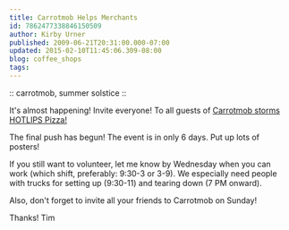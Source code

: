 ```yaml
---
title: Carrotmob Helps Merchants
id: 7862477338846150509
author: Kirby Urner
published: 2009-06-21T20:31:00.000-07:00
updated: 2015-02-10T11:45:06.309-08:00
blog: coffee_shops
tags: 
---
```


:: carrotmob, summer solstice ::

It's almost happening! Invite everyone! To all guests of [Carrotmob storms HOTLIPS Pizza!](http://www.facebook.com/event.php?eid=83734994169)

The final push has begun! The event is in only 6 days. Put up lots of posters!

If you still want to volunteer, let me know by Wednesday when you can work (which shift, preferably: 9:30-3 or 3-9). We especially need people with trucks for setting up (9:30-11) and tearing down (7 PM onward).

Also, don't forget to invite all your friends to Carrotmob on Sunday!

Thanks!
Tim